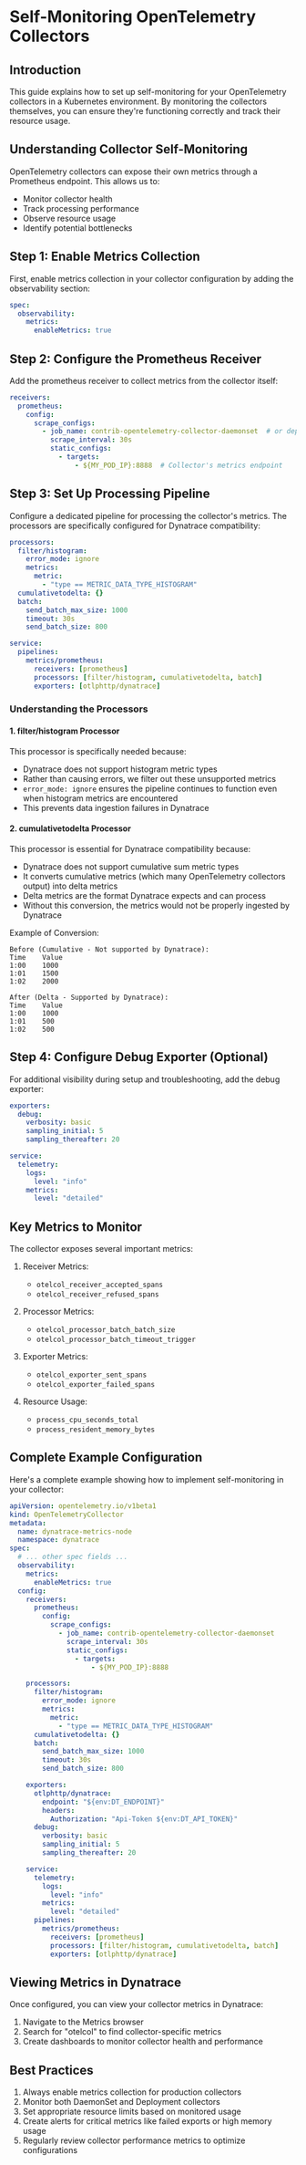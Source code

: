# Self-Monitoring OpenTelemetry Collectors

## Introduction
This guide explains how to set up self-monitoring for your OpenTelemetry collectors in a Kubernetes environment. By monitoring the collectors themselves, you can ensure they're functioning correctly and track their resource usage.

## Understanding Collector Self-Monitoring
OpenTelemetry collectors can expose their own metrics through a Prometheus endpoint. This allows us to:
- Monitor collector health
- Track processing performance
- Observe resource usage
- Identify potential bottlenecks

## Step 1: Enable Metrics Collection

First, enable metrics collection in your collector configuration by adding the observability section:

```yaml:Directions/otel-templates/collecters/self-monitoring-template.yaml
spec:
  observability:
    metrics:
      enableMetrics: true
```

## Step 2: Configure the Prometheus Receiver

Add the prometheus receiver to collect metrics from the collector itself:

```yaml:Directions/otel-templates/collecters/self-monitoring-template.yaml
receivers:
  prometheus:
    config:
      scrape_configs:
        - job_name: contrib-opentelemetry-collector-daemonset  # or deployment based on your collector type
          scrape_interval: 30s
          static_configs:
            - targets:
                - ${MY_POD_IP}:8888  # Collector's metrics endpoint
```

## Step 3: Set Up Processing Pipeline

Configure a dedicated pipeline for processing the collector's metrics. The processors are specifically configured for Dynatrace compatibility:

```yaml:Directions/otel-templates/collecters/self-monitoring-template.yaml
processors:
  filter/histogram:
    error_mode: ignore
    metrics:
      metric:
        - "type == METRIC_DATA_TYPE_HISTOGRAM"
  cumulativetodelta: {}
  batch:
    send_batch_max_size: 1000
    timeout: 30s
    send_batch_size: 800

service:
  pipelines:
    metrics/prometheus:
      receivers: [prometheus]
      processors: [filter/histogram, cumulativetodelta, batch]
      exporters: [otlphttp/dynatrace]
```

### Understanding the Processors

#### 1. filter/histogram Processor
This processor is specifically needed because:
- Dynatrace does not support histogram metric types
- Rather than causing errors, we filter out these unsupported metrics
- `error_mode: ignore` ensures the pipeline continues to function even when histogram metrics are encountered
- This prevents data ingestion failures in Dynatrace

#### 2. cumulativetodelta Processor
This processor is essential for Dynatrace compatibility because:
- Dynatrace does not support cumulative sum metric types
- It converts cumulative metrics (which many OpenTelemetry collectors output) into delta metrics
- Delta metrics are the format Dynatrace expects and can process
- Without this conversion, the metrics would not be properly ingested by Dynatrace

Example of Conversion:
```
Before (Cumulative - Not supported by Dynatrace):
Time    Value
1:00    1000
1:01    1500
1:02    2000

After (Delta - Supported by Dynatrace):
Time    Value
1:00    1000
1:01    500
1:02    500
```

## Step 4: Configure Debug Exporter (Optional)

For additional visibility during setup and troubleshooting, add the debug exporter:

```yaml:Directions/otel-templates/collecters/self-monitoring-template.yaml
exporters:
  debug:
    verbosity: basic
    sampling_initial: 5
    sampling_thereafter: 20

service:
  telemetry:
    logs:
      level: "info"
    metrics:
      level: "detailed"
```

## Key Metrics to Monitor

The collector exposes several important metrics:

1. Receiver Metrics:
   - `otelcol_receiver_accepted_spans`
   - `otelcol_receiver_refused_spans`

2. Processor Metrics:
   - `otelcol_processor_batch_batch_size`
   - `otelcol_processor_batch_timeout_trigger`

3. Exporter Metrics:
   - `otelcol_exporter_sent_spans`
   - `otelcol_exporter_failed_spans`

4. Resource Usage:
   - `process_cpu_seconds_total`
   - `process_resident_memory_bytes`

## Complete Example Configuration

Here's a complete example showing how to implement self-monitoring in your collector:

```yaml:Directions/otel-templates/collecters/self-monitoring-template.yaml
apiVersion: opentelemetry.io/v1beta1
kind: OpenTelemetryCollector
metadata:
  name: dynatrace-metrics-node
  namespace: dynatrace
spec:
  # ... other spec fields ...
  observability:
    metrics:
      enableMetrics: true
  config:
    receivers:
      prometheus:
        config:
          scrape_configs:
            - job_name: contrib-opentelemetry-collector-daemonset
              scrape_interval: 30s
              static_configs:
                - targets:
                    - ${MY_POD_IP}:8888

    processors:
      filter/histogram:
        error_mode: ignore
        metrics:
          metric:
            - "type == METRIC_DATA_TYPE_HISTOGRAM"
      cumulativetodelta: {}
      batch:
        send_batch_max_size: 1000
        timeout: 30s
        send_batch_size: 800

    exporters:
      otlphttp/dynatrace:
        endpoint: "${env:DT_ENDPOINT}"
        headers:
          Authorization: "Api-Token ${env:DT_API_TOKEN}"
      debug:
        verbosity: basic
        sampling_initial: 5
        sampling_thereafter: 20

    service:
      telemetry:
        logs:
          level: "info"
        metrics:
          level: "detailed"
      pipelines:
        metrics/prometheus:
          receivers: [prometheus]
          processors: [filter/histogram, cumulativetodelta, batch]
          exporters: [otlphttp/dynatrace]
```

## Viewing Metrics in Dynatrace

Once configured, you can view your collector metrics in Dynatrace:
1. Navigate to the Metrics browser
2. Search for "otelcol" to find collector-specific metrics
3. Create dashboards to monitor collector health and performance

## Best Practices
1. Always enable metrics collection for production collectors
2. Monitor both DaemonSet and Deployment collectors
3. Set appropriate resource limits based on monitored usage
4. Create alerts for critical metrics like failed exports or high memory usage
5. Regularly review collector performance metrics to optimize configurations
